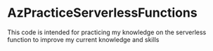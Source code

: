 # AzPracticeServerlessFunctions
This code is intended for practicing my knowledge on the serverless function to improve my current knowledge and skills
